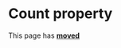# Count property #

This page has [**moved**](https://lib-docs.delphidabbler.com/DropFiles/5/API/TPJDropFiles-Count)